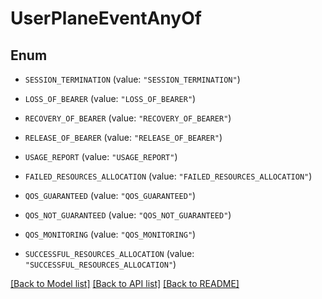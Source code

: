 # UserPlaneEventAnyOf

## Enum


* `SESSION_TERMINATION` (value: `"SESSION_TERMINATION"`)

* `LOSS_OF_BEARER` (value: `"LOSS_OF_BEARER"`)

* `RECOVERY_OF_BEARER` (value: `"RECOVERY_OF_BEARER"`)

* `RELEASE_OF_BEARER` (value: `"RELEASE_OF_BEARER"`)

* `USAGE_REPORT` (value: `"USAGE_REPORT"`)

* `FAILED_RESOURCES_ALLOCATION` (value: `"FAILED_RESOURCES_ALLOCATION"`)

* `QOS_GUARANTEED` (value: `"QOS_GUARANTEED"`)

* `QOS_NOT_GUARANTEED` (value: `"QOS_NOT_GUARANTEED"`)

* `QOS_MONITORING` (value: `"QOS_MONITORING"`)

* `SUCCESSFUL_RESOURCES_ALLOCATION` (value: `"SUCCESSFUL_RESOURCES_ALLOCATION"`)


[[Back to Model list]](../README.md#documentation-for-models) [[Back to API list]](../README.md#documentation-for-api-endpoints) [[Back to README]](../README.md)



